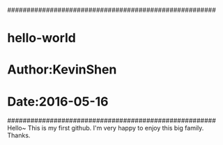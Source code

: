 ######################################################
# hello-world
# Author:KevinShen
# Date:2016-05-16
######################################################
Hello~
  This is my first github.
  I'm very happy to enjoy this big family.
Thanks.
